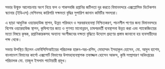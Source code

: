 সভার উন্মুক্ত আলোচনায় অংশ নিয়ে ফল ও শাকসবজি রপ্তানির জটিলতা দূর করতে বিমানবন্দরে এক্সপ্লোসিভ ডিটেকশন স্ক্যানার (ইডিএস) মেশিনসহ কারিগরি সক্ষমতা বৃদ্ধির সুপারিশ জানান কমিটির সদস্যরা।

এ ছাড়া আধুনিক ওয়্যারহাউজ স্থাপন, উন্নত পরিবহন ও সরবরাহব্যবস্থা নিশ্চিতকরণ, পচনশীল পণ্যের জন্য বিমানবন্দরে বিশেষ ওয়্যারহাউজ স্থাপন, কৃষিপণ্যের জাত ও গুণগত মানোন্নয়ন, চাষপরবর্তী ব্যবস্থাপনা উন্নত করা এবং প্যাকেজিংয়ের মতো বিষয়ে কৃষক, রপ্তানিকারকসহ অন্যান্য অংশীজনের দক্ষতা বৃদ্ধিতে উদ্যোগ গ্রহণের প্রস্তাব জানানো হয় ব্যবসায়ীদের পক্ষ থেকে।

সভায় উপস্থিত ছিলেন এফবিসিসিআইয়ের পরিচালক হারুন-অর-রশিদ, মোহাম্মদ ইসহাকুল হোসেন, মো. আবুল হাশেম, বাংলাদেশ বিমানের কার্গো এক্সপোর্ট বিভাগের উপমহাব্যবস্থাপক তফাজ্জল হোসেন আকন্দ, কৃষি সম্প্রসারণ অধিদপ্তরের পরিচালক মো. তাজুল ইসলাম পাটোয়ারী প্রমুখ।
